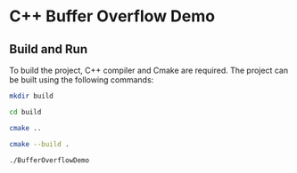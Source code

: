 # C++ Buffer Overflow Demo

## Build and Run

To build the project, C++ compiler and Cmake are required. The project can be built using the following commands:

```sh
mkdir build
```

```sh
cd build
```

```sh
cmake ..
```

```sh
cmake --build .
```

```sh
./BufferOverflowDemo
```